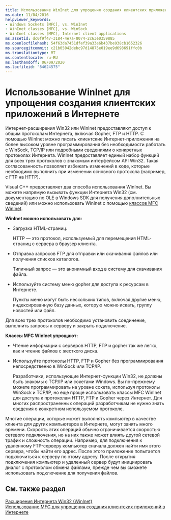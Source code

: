 ```yaml
---
title: Использование WinInet для упрощения создания клиентских приложений в Интернете
ms.date: 11/04/2016
helpviewer_keywords:
- Windows Sockets [MFC], vs. WinInet
- WinInet classes [MFC], vs. WinSock
- WinInet classes [MFC], Internet client applications
ms.assetid: dc0f9f47-3184-4e7a-8074-2c63e0359885
ms.openlocfilehash: 54f63da7451dfef39a33e6b437be938cb1652326
ms.sourcegitcommit: c21b05042debc97d14875e019ee9d698691ffc0b
ms.translationtype: MT
ms.contentlocale: ru-RU
ms.lasthandoff: 06/09/2020
ms.locfileid: "84624575"
---
```

# <a name="how-wininet-makes-it-easier-to-create-internet-client-applications"></a>Использование WinInet для упрощения создания клиентских приложений в Интернете

Интернет-расширения Win32 или WinInet предоставляют доступ к общим протоколам Интернета, включая Gopher, FTP и HTTP. С помощью WinInet можно писать клиентские Интернет-приложения на более высоком уровне программирования без необходимости работать с WinSock, TCP/IP или подробными сведениями о конкретных протоколах Интернета. WinInet предоставляет единый набор функций для всех трех протоколов с знакомым интерфейсом API Win32. Такая согласованность позволяет избежать изменений в коде, которые необходимо выполнить при изменении основного протокола (например, с FTP на HTTP).

Visual C++ предоставляет два способа использования WinInet. Вы можете напрямую вызывать функции Интернета Win32 (см. документацию по OLE в Windows SDK для получения дополнительных сведений) или можно использовать WinInet с помощью [классов MFC WinInet](mfc-classes-for-creating-internet-client-applications.md).

**WinInet можно использовать для:**

- Загрузка HTML-страниц.

   HTTP — это протокол, используемый для перемещения HTML-страниц с сервера в браузер клиента.

- Отправка запросов FTP для отправки или скачивания файлов или получения списков каталогов.

   Типичный запрос — это анонимный вход в систему для скачивания файла.

- Используйте систему меню gopher для доступа к ресурсам в Интернете.

   Пункты меню могут быть нескольких типов, включая другие меню, индексированную базу данных, которую можно искать, группу новостей или файл.

Для всех трех протоколов необходимо установить соединение, выполнить запросы к серверу и закрыть подключение.

**Классы MFC WinInet упрощают:**

- Чтение информации с серверов HTTP, FTP и gopher так же легко, как и чтение файлов с жесткого диска.

- Используйте протоколы HTTP, FTP и Gopher без программирования непосредственно в WinSock или TCP/IP.

   Разработчики, использующие Интернет-функции Win32, не должны быть знакомы с TCP/IP или сокетами Windows. Вы по-прежнему можете программировать на уровне сокета, используя протоколы WinSock и TCP/IP, но еще проще использовать классы MFC WinInet для доступа к протоколам HTTP, FTP и Gopher через Интернет. Для многих распространенных операций разработчикам не нужно знать сведения о конкретном используемом протоколе.

Многие операции, которые может выполнять компьютер в качестве клиента для других компьютеров в Интернете, могут занять много времени. Скорость этих операций обычно ограничивается скоростью сетевого подключения, но на них также может влиять другой сетевой трафик и сложность операции. Например, для подключения к удаленному FTP-серверу компьютер сначала должен найти имя этого сервера, чтобы найти его адрес. После этого приложение попытается подключиться к серверу по этому адресу. После открытия подключения компьютер и удаленный сервер будут инициировать диалог с протоколом обмена файлами, прежде чем вы сможете использовать подключение для получения файлов.

## <a name="see-also"></a>См. также раздел

[Расширения Интернета Win32 (WinInet)](win32-internet-extensions-wininet.md)<br/>
[Использование MFC для упрощения создания клиентских приложений в Интернете](how-mfc-makes-it-easier-to-create-internet-client-applications.md)
